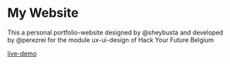 # My Website
This a personal portfolio-website designed by @sheybusta and developed by @perezrei for the module ux-ui-design of Hack Your Future Belgium

[live-demo](https://perezrei.github.io)
